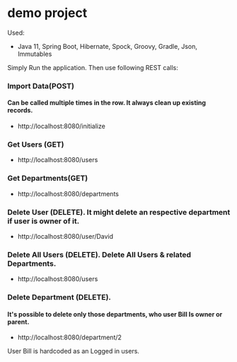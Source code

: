 # demo project

Used:
 - Java 11, Spring Boot, Hibernate, Spock, Groovy, Gradle, Json, Immutables

Simply Run the application. Then use following REST calls:


### Import Data(POST)
#### Can be called multiple times in the row. It always clean up existing records.
- http://localhost:8080/initialize

### Get Users (GET)
- http://localhost:8080/users 

### Get Departments(GET)
- http://localhost:8080/departments

### Delete User (DELETE). It might delete an respective department if user is owner of it.
- http://localhost:8080/user/David 

### Delete All Users (DELETE). Delete All Users & related Departments.
- http://localhost:8080/users 

### Delete Department (DELETE).
#### It's possible to delete only those departments, who user Bill Is owner or parent.
- http://localhost:8080/department/2

User Bill is hardcoded as an Logged in users.

